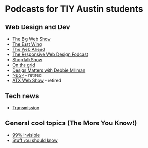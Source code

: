 # Podcasts for TIY Austin students

## Web Design and Dev
* [The Big Web Show](http://5by5.tv/bigwebshow)
* [The East Wing](http://goodstuff.fm/theeastwing)
* [The Web Ahead](http://5by5.tv/webahead)
* [The Responsive Web Design Podcast](http://responsivewebdesign.com/podcast/)
* [ShopTalkShow](http://shoptalkshow.com/)
* [On the grid](http://5by5.tv/onthegrid)
* [Design Matters with Debbie Millman](http://designobserver.com/topic/designmatters/1039)
* [NBSP](http://goodstuff.fm/nbsp) - retired
* [ATX Web Show](http://atxwebshow.com/) - retired

## Tech news
* [Transmission](http://goodstuff.fm/transmission/)

## General cool topics (The More You Know!)
* [99% Invisible](http://99percentinvisible.org/)
* [Stuff you should know](http://www.stuffyoushouldknow.com/podcasts/)